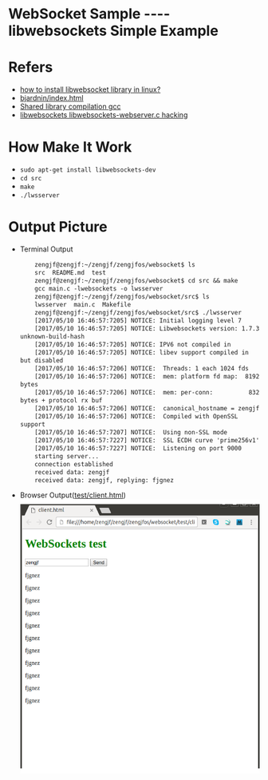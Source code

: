 # WebSocket Sample ---- libwebsockets Simple Example

# Refers

* [how to install libwebsocket library in linux?](https://stackoverflow.com/questions/29470447/how-to-install-libwebsocket-library-in-linux)
* [bjardnin/index.html](https://gist.github.com/bjardnin/1df8cc5eb43ce5008f7e#file-libwebsockets-websocket-c)
* [Shared library compilation gcc](https://stackoverflow.com/questions/28271405/shared-library-compilation-gcc)
* [libwebsockets libwebsockets-webserver.c hacking](http://www.cnblogs.com/zengjfgit/p/6973368.html)

# How Make It Work

* `sudo apt-get install libwebsockets-dev`
* `cd src`
* `make`
* `./lwsserver`

# Output Picture

* Terminal Output
    ```
        zengjf@zengjf:~/zengjf/zengjfos/websocket$ ls
        src  README.md  test
        zengjf@zengjf:~/zengjf/zengjfos/websocket$ cd src && make
        gcc main.c -lwebsockets -o lwsserver
        zengjf@zengjf:~/zengjf/zengjfos/websocket/src$ ls
        lwsserver  main.c  Makefile 
        zengjf@zengjf:~/zengjf/zengjfos/websocket/src$ ./lwsserver 
        [2017/05/10 16:46:57:7205] NOTICE: Initial logging level 7
        [2017/05/10 16:46:57:7205] NOTICE: Libwebsockets version: 1.7.3 unknown-build-hash
        [2017/05/10 16:46:57:7205] NOTICE: IPV6 not compiled in
        [2017/05/10 16:46:57:7205] NOTICE: libev support compiled in but disabled
        [2017/05/10 16:46:57:7206] NOTICE:  Threads: 1 each 1024 fds
        [2017/05/10 16:46:57:7206] NOTICE:  mem: platform fd map:  8192 bytes
        [2017/05/10 16:46:57:7206] NOTICE:  mem: per-conn:          832 bytes + protocol rx buf
        [2017/05/10 16:46:57:7206] NOTICE:  canonical_hostname = zengjf
        [2017/05/10 16:46:57:7206] NOTICE:  Compiled with OpenSSL support
        [2017/05/10 16:46:57:7207] NOTICE:  Using non-SSL mode
        [2017/05/10 16:46:57:7227] NOTICE:  SSL ECDH curve 'prime256v1'
        [2017/05/10 16:46:57:7227] NOTICE:  Listening on port 9000
        starting server...
        connection established
        received data: zengjf
        received data: zengjf, replying: fjgnez
    ```
* Browser Output([test/client.html](test/client.html))  
![browser.png](image/browser.png)
